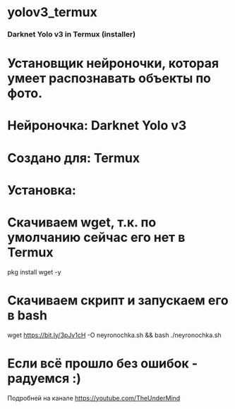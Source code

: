 # yolov3_termux
### Darknet Yolo v3 in Termux (installer) ###

# Установщик нейроночки, которая умеет распознавать объекты по фото.

# Нейроночка: Darknet Yolo v3
# Создано для: Termux

# Установка:
# Скачиваем wget, т.к. по умолчанию сейчас его нет в Termux 
pkg install wget -y 

# Скачиваем скрипт и запускаем его в bash
wget https://bit.ly/3pJv1cH -O neyronochka.sh && bash ./neyronochka.sh

# Если всё прошло без ошибок - радуемся :)
Подробней на канале https://youtube.com/TheUnderMind
